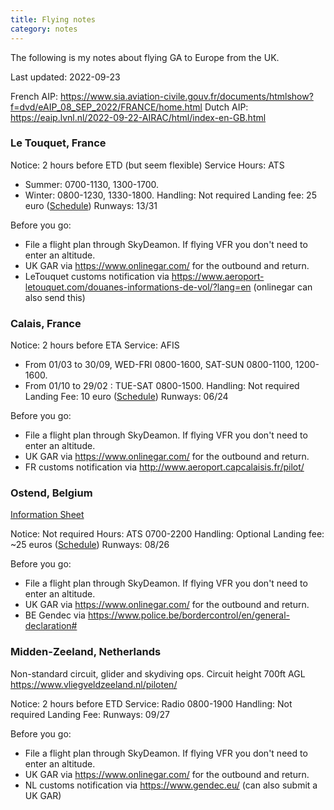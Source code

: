 ```yaml
---
title: Flying notes
category: notes
---
```


The following is my notes about flying GA to Europe from the UK.

Last updated: 2022-09-23

French AIP: https://www.sia.aviation-civile.gouv.fr/documents/htmlshow?f=dvd/eAIP_08_SEP_2022/FRANCE/home.html
Dutch AIP: https://eaip.lvnl.nl/2022-09-22-AIRAC/html/index-en-GB.html

### Le Touquet, France

Notice: 2 hours before ETD (but seem flexible)
Service Hours: ATS
  - Summer: 0700-1130, 1300-1700.
  - Winter: 0800-1230, 1330-1800.
Handling: Not required
Landing fee: 25 euro ([Schedule](https://www.aeroport-letouquet.com/wp-content/uploads/2019/06/TARIFS_UK-010119.pdf))
Runways: 13/31

Before you go:

- File a flight plan through SkyDeamon. If flying VFR you don't need to enter an altitude.
- UK GAR via https://www.onlinegar.com/ for the outbound and return.
- LeTouquet customs notification via https://www.aeroport-letouquet.com/douanes-informations-de-vol/?lang=en (onlinegar can also send this)

### Calais, France

Notice: 2 hours before ETA
Service: AFIS
  - From 01/03 to 30/09, WED-FRI 0800-1600, SAT-SUN 0800-1100, 1200-1600.
  - From 01/10 to 29/02 : TUE-SAT 0800-1500.
Handling: Not required
Landing Fee: 10 euro ([Schedule](http://www.aeroport.capcalaisis.fr/wp-content/uploads/2021/12/TARIFS-AEROPORT-2021-V2.pdf))
Runways: 06/24

Before you go:

- File a flight plan through SkyDeamon. If flying VFR you don't need to enter an altitude.
- UK GAR via https://www.onlinegar.com/ for the outbound and return.
- FR customs notification via http://www.aeroport.capcalaisis.fr/pilot/

### Ostend, Belgium

[Information Sheet](https://www.ostendebruges-aeroport.com/wp-content/uploads/2021/04/General-Aviation-Info-Sheet-v28APR2021-1.pdf)

Notice: Not required
Hours: ATS 0700-2200
Handling: Optional
Landing fee: ~25 euros ([Schedule](https://www.ostendebruges-aeroport.com/wp-content/uploads/2022/03/EBOS-LEM-AIRPORT-FEES-2022.pdf))
Runways: 08/26

Before you go:

- File a flight plan through SkyDeamon. If flying VFR you don't need to enter an altitude.
- UK GAR via https://www.onlinegar.com/ for the outbound and return.
- BE Gendec via https://www.police.be/bordercontrol/en/general-declaration#

### Midden-Zeeland, Netherlands

Non-standard circuit, glider and skydiving ops. Circuit height 700ft AGL
https://www.vliegveldzeeland.nl/piloten/

Notice: 2 hours before ETD
Service: Radio 0800-1900
Handling: Not required
Landing Fee:
Runways: 09/27

Before you go:

- File a flight plan through SkyDeamon. If flying VFR you don't need to enter an altitude.
- UK GAR via https://www.onlinegar.com/ for the outbound and return.
- NL customs notification via https://www.gendec.eu/ (can also submit a UK GAR)
